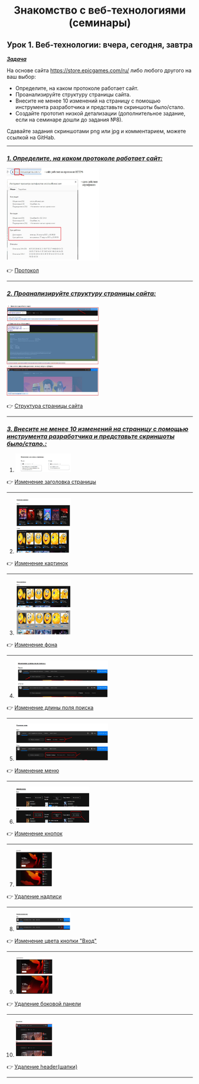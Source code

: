 <a id="anchor"></a>

<center>

# Знакомство с веб-технологиями (семинары)

## Урок 1. Веб-технологии: вчера, сегодня, завтра

</center>

<u>***Задача***</u>

На основе сайта https://store.epicgames.com/ru/ либо любого другого на ваш выбор:

- Определите, на каком протоколе работает сайт.
- Проанализируйте структуру страницы сайта.
- Внесите не менее 10 изменений на страницу с помощью инструмента разработчика и представьте скриншоты было/стало.
- Создайте прототип низкой детализации (дополнительное задание, если на семинаре дошли до задания №8).

Сдавайте задания скриншотами png или jpg и комментарием, можете ссылкой на GitHab.

---

### <u>*1. Определите, на каком протоколе работает сайт:*</u>

<img src="pictures/protocol.jpg" height=250 width="250"/>

:point_right: [Протокол](https://github.com/ANT050/Introduction_to_web_technologies/blob/main/pictures/protocol.jpg "Открыть")

---

### <u>*2. Проанализируйте структуру страницы сайта:*</u>

<img src="pictures/page_structure.jpg" height=250 width="250"/>

:point_right: [Структура страницы сайта](https://github.com/ANT050/Introduction_to_web_technologies/blob/main/pictures/page_structure.jpg "Открыть")

---

### <u>*3. Внесите не менее 10 изменений на страницу с помощью инструмента разработчика и представьте скриншоты было/стало.:*</u>

1. <img src="pictures/1_heading.jpg" height=50 width="150"/>

:point_right: [Изменение заголовка страницы](https://github.com/ANT050/Introduction_to_web_technologies/blob/main/pictures/1_heading.jpg "Открыть")

---

2. <img src="pictures/2_pictures.jpg" height=150 width="150"/>

:point_right: [Изменение картинок](https://github.com/ANT050/Introduction_to_web_technologies/blob/main/pictures/2_pictures.jpg "Открыть")

---

3. <img src="pictures/3_background.jpg" height=150 width="150"/>

:point_right: [Изменение фона](https://github.com/ANT050/Introduction_to_web_technologies/blob/main/pictures/3_background.jpg "Открыть")

---

4. <img src="pictures/4_search_field.jpg" height=100 width="250"/>

:point_right: [Изменение длины поля поиска](https://github.com/ANT050/Introduction_to_web_technologies/blob/main/pictures/4_search_field.jpg "Открыть")

---

5. <img src="pictures/5_menu.jpg" height=100 width="250"/>

:point_right: [Изменение меню](https://github.com/ANT050/Introduction_to_web_technologies/blob/main/pictures/5_menu.jpg "Открыть")

---

6. <img src="pictures/6_buttons.jpg" height=100 width="200"/>

:point_right: [Изменение кнопок](https://github.com/ANT050/Introduction_to_web_technologies/blob/main/pictures/6_buttons.jpg "Открыть")

---

7. <img src="pictures/7_record.jpg" height=100 width="100"/>

:point_right: [Удаление надписи](https://github.com/ANT050/Introduction_to_web_technologies/blob/main/pictures/7_record.jpg "Открыть")

---

8. <img src="pictures/8_button.jpg" height=50 width="150"/>

:point_right: [Изменение цвета кнопки "Вход"](https://github.com/ANT050/Introduction_to_web_technologies/blob/main/pictures/8_button.jpg "Открыть")

---

9. <img src="pictures/9_Removing_the_sidebar.jpg" height=100 width="100"/>

:point_right: [Удаление боковой панели](https://github.com/ANT050/Introduction_to_web_technologies/blob/main/pictures/9_Removing_the_sidebar.jpg "Открыть")

---

10. <img src="pictures/10_Removing_the_header.jpg" height=100 width="100"/>

:point_right: [Удаление header(шапки)](https://github.com/ANT050/Introduction_to_web_technologies/blob/main/pictures/10_Removing_the_header.jpg "Открыть")

---
